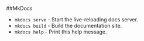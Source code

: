 ##MkDocs
* `mkdocs serve` - Start the live-reloading docs server.
* `mkdocs build` - Build the documentation site.
* `mkdocs help` - Print this help message.